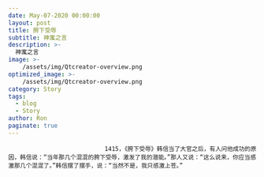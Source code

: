 ```yaml
---
date: May-07-2020 00:00:00
layout: post
title: 胯下受辱
subtitle: 神寓之言
description: >-
  神寓之言
image: >-
    /assets/img/Qtcreator-overview.png
optimized_image: >-
    /assets/img/Qtcreator-overview.png
category: Story
tags:
  - blog
  - Story
author: Ron
paginate: true
---
```


							　　1415，《胯下受辱》韩信当了大官之后，有人问他成功的原因，韩信说：“当年那几个混混的胯下受辱，激发了我的潜能。”那人又说：“这么说来，你应当感激那几个混混了。”韩信摆了摆手，说：“当然不是，我只感激上苍。”
							
							
						